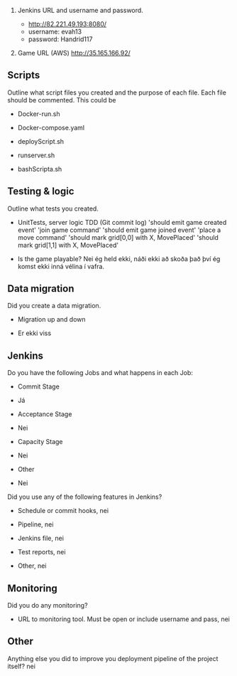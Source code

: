 1. Jenkins URL and username and password.
	* http://82.221.49.193:8080/ 
	* username: evah13
	* password: Handrid117


2. Game URL (AWS)
	http://35.165.166.92/  


## Scripts

Outline what script files you created and the purpose of each file. Each file should be commented. This could be

- Docker-run.sh

- Docker-compose.yaml

- deployScript.sh

- runserver.sh

- bashScripta.sh


## Testing & logic

Outline what tests you created.

- UnitTests, server logic TDD (Git commit log)
'should emit game created event'
'join game command'
'should emit game joined event'
'place a move command'
'should mark grid[0,0] with X, MovePlaced'
'should mark grid[1,1] with X, MovePlaced'

- Is the game playable?
	Nei ég held ekki, náði ekki að skoða það því ég komst ekki inná vélina í vafra.


## Data migration

Did you create a data migration.

- Migration up and down
* Er ekki viss


## Jenkins

Do you have the following Jobs and what happens in each Job:

- Commit Stage
* Já 

- Acceptance Stage
* Nei

- Capacity Stage
* Nei

- Other
* Nei


Did you use any of the following features in Jenkins?

- Schedule or commit hooks, nei

- Pipeline, nei

- Jenkins file, nei

- Test reports, nei

- Other, nei


## Monitoring

Did you do any monitoring?

- URL to monitoring tool. Must be open or include username and pass, nei

## Other

Anything else you did to improve you deployment pipeline of the project itself? nei 